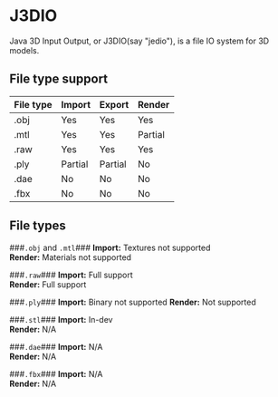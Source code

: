 J3DIO
======
Java 3D Input Output, or J3DIO(say "jedio"), is a file IO system for 3D models. 

File type support
-----------------
| File type | Import  | Export  | Render  |
|-----------|---------|---------|---------|
|   .obj    | Yes     | Yes     | Yes     |
|   .mtl    | Yes     | Yes     | Partial |
|   .raw    | Yes     | Yes     | Yes     |
|   .ply    | Partial | Partial | No      |
|   .dae    | No      | No      | No      |
|   .fbx    | No      | No      | No      |

File types
----------
###`.obj` and `.mtl`###
**Import:** Textures not supported  
**Render:** Materials not supported

###`.raw`###
**Import:** Full support  
**Render:** Full support

###`.ply`###
**Import:** Binary not supported
**Render:** Not supported

###`.stl`###
**Import:** In-dev  
**Render:** N/A

###`.dae`###
**Import:** N/A  
**Render:** N/A

###`.fbx`###
**Import:** N/A  
**Render:** N/A
